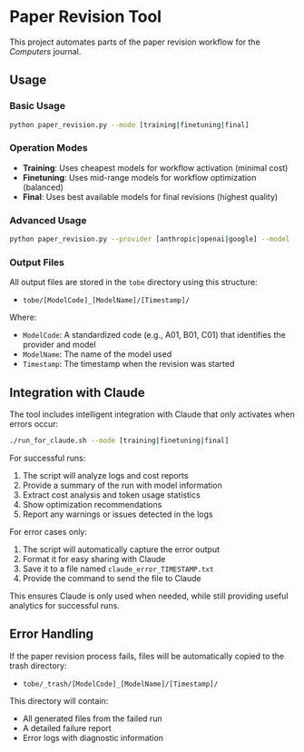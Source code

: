 # Paper Revision Tool

This project automates parts of the paper revision workflow for the *Computers* journal.

## Usage

### Basic Usage

```bash
python paper_revision.py --mode [training|finetuning|final]
```

### Operation Modes

- **Training**: Uses cheapest models for workflow activation (minimal cost)
- **Finetuning**: Uses mid-range models for workflow optimization (balanced)
- **Final**: Uses best available models for final revisions (highest quality)

### Advanced Usage

```bash
python paper_revision.py --provider [anthropic|openai|google] --model [model_name]
```

### Output Files

All output files are stored in the `tobe` directory using this structure:
- `tobe/[ModelCode]_[ModelName]/[Timestamp]/`

Where:
- `ModelCode`: A standardized code (e.g., A01, B01, C01) that identifies the provider and model
- `ModelName`: The name of the model used
- `Timestamp`: The timestamp when the revision was started

## Integration with Claude

The tool includes intelligent integration with Claude that only activates when errors occur:

```bash
./run_for_claude.sh --mode [training|finetuning|final]
```

For successful runs:
1. The script will analyze logs and cost reports
2. Provide a summary of the run with model information
3. Extract cost analysis and token usage statistics
4. Show optimization recommendations
5. Report any warnings or issues detected in the logs

For error cases only:
1. The script will automatically capture the error output
2. Format it for easy sharing with Claude
3. Save it to a file named `claude_error_TIMESTAMP.txt`
4. Provide the command to send the file to Claude

This ensures Claude is only used when needed, while still providing useful analytics for successful runs.

## Error Handling

If the paper revision process fails, files will be automatically copied to the trash directory:
- `tobe/_trash/[ModelCode]_[ModelName]/[Timestamp]/`

This directory will contain:
- All generated files from the failed run
- A detailed failure report
- Error logs with diagnostic information
